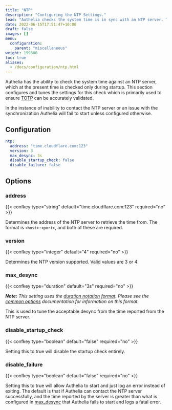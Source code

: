 ```yaml
---
title: "NTP"
description: "Configuring the NTP Settings."
lead: "Authelia checks the system time is in sync with an NTP server. This section describes how to configure and tune this."
date: 2022-06-15T17:51:47+10:00
draft: false
images: []
menu:
  configuration:
    parent: "miscellaneous"
weight: 199300
toc: true
aliases:
  - /docs/configuration/ntp.html
---
```


Authelia has the ability to check the system time against an NTP server, which at the present time is checked only
during startup. This section configures and tunes the settings for this check which is primarily used to ensure
[TOTP](../second-factor/time-based-one-time-password.md) can be accurately validated.

In the instance of inability to contact the NTP server or an issue with the synchronization Authelia will fail to start
unless configured otherwise.

## Configuration

```yaml
ntp:
  address: "time.cloudflare.com:123"
  version: 3
  max_desync: 3s
  disable_startup_check: false
  disable_failure: false
```

## Options

### address

{{< confkey type="string" default="time.cloudflare.com:123" required="no" >}}

Determines the address of the NTP server to retrieve the time from. The format is `<host>:<port>`, and both of these are
required.

### version

{{< confkey type="integer" default="4" required="no" >}}

Determines the NTP version supported. Valid values are 3 or 4.

### max_desync

{{< confkey type="duration" default="3s" required="no" >}}

*__Note:__ This setting uses the [duration notation format](../prologue/common.md#duration-notation-format). Please see
the [common options](../prologue/common.md#duration-notation-format) documentation for information on this format.*

This is used to tune the acceptable desync from the time reported from the NTP server.

### disable_startup_check

{{< confkey type="boolean" default="false" required="no" >}}

Setting this to true will disable the startup check entirely.

### disable_failure

{{< confkey type="boolean" default="false" required="no" >}}

Setting this to true will allow Authelia to start and just log an error instead of exiting. The default is that if
Authelia can contact the NTP server successfully, and the time reported by the server is greater than what is configured
in [max_desync](#maxdesync) that Authelia fails to start and logs a fatal error.
